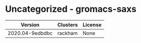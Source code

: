 # Uncategorized - gromacs-saxs







| Version | Clusters | License |
| ------- | -------- | ------- |
| 2020.04-9edbdbc | rackham | None |
